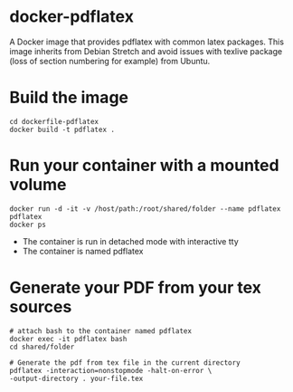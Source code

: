 # docker-pdflatex
A Docker image that provides pdflatex with common latex packages. This image inherits from Debian Stretch and avoid issues with texlive package (loss of section numbering for example) from Ubuntu.

# Build the image
```
cd dockerfile-pdflatex
docker build -t pdflatex .
```

# Run your container with a mounted volume
```
docker run -d -it -v /host/path:/root/shared/folder --name pdflatex pdflatex
docker ps
```

- The container is run in detached mode with interactive tty
- The container is named pdflatex

# Generate your PDF from your tex sources
```
# attach bash to the container named pdflatex
docker exec -it pdflatex bash
cd shared/folder

# Generate the pdf from tex file in the current directory
pdflatex -interaction=nonstopmode -halt-on-error \
-output-directory . your-file.tex
```
